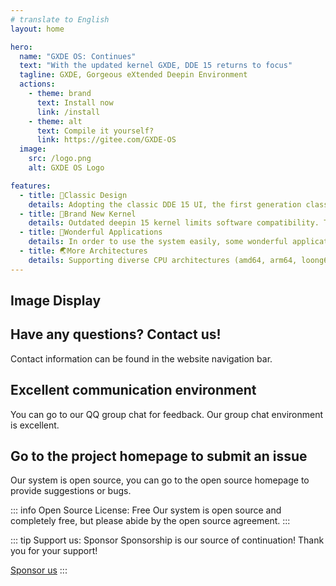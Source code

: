 ```yaml
---
# translate to English
layout: home

hero:
  name: "GXDE OS: Continues"
  text: "With the updated kernel GXDE, DDE 15 returns to focus"
  tagline: GXDE, Gorgeous eXtended Deepin Environment
  actions:
    - theme: brand
      text: Install now
      link: /install
    - theme: alt
      text: Compile it yourself?
      link: https://gitee.com/GXDE-OS
  image:
    src: /logo.png
    alt: GXDE OS Logo

features:
  - title: 🌈Classic Design
    details: Adopting the classic DDE 15 UI, the first generation classic is worth remembering
  - title: 🏡Brand New Kernel
    details: Outdated deepin 15 kernel limits software compatibility. This system revives the classic design with a new Debian kernel
  - title: 📌Wonderful Applications
    details: In order to use the system easily, some wonderful applications have been installed such as Wine Runner, Spark Store and so on
  - title: 🌏More Architectures
    details: Supporting diverse CPU architectures (amd64, arm64, loong64) to enable wider use of this classic desktop
---
```


## Image Display

<el-carousel type="card" height="24vw" indicator-position="none">
  <el-carousel-item v-for="item, k in previewSrcList" :key="item">
    <el-image preview-teleported :preview-src-list="previewSrcList" :src="item" :initial-index="k" />
  </el-carousel-item>
</el-carousel>

## Have any questions? Contact us!

Contact information can be found in the website navigation bar.

## Excellent communication environment

You can go to our QQ group chat for feedback. Our group chat environment is excellent.

## Go to the project homepage to submit an issue

Our system is open source, you can go to the open source homepage to provide suggestions or bugs.

::: info Open Source License: Free
Our system is open source and completely free, but please abide by the open source agreement.
:::

::: tip Support us: Sponsor
Sponsorship is our source of continuation! Thank you for your support!

[Sponsor us](https://gitee.com/GXDE-OS#%E8%AF%B7%E4%BD%9C%E8%80%85%E5%96%9D%E6%9D%AF%E8%8C%B6)
:::


<script setup>
import { ElCarousel, ElCarouselItem, ElImage, ElImageViewer } from 'element-plus';
// import 'element-plus/es/components/carousel/style/css';
// import 'element-plus/es/components/carousel-item/style/css';
// import 'element-plus/es/components/image/style/css';
// import 'element-plus/es/components/image-viewer/style/css';

const previewSrcList = [
  '/1.png',
  '/2.png',
  '/3.png',
  '/4.png',
  '/5.png',
  '/6.png',
];
</script>